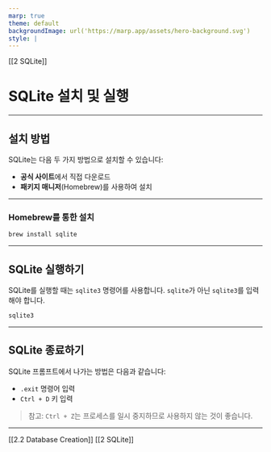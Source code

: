 ```yaml
---
marp: true
theme: default
backgroundImage: url('https://marp.app/assets/hero-background.svg')
style: |
---
```


[[2 SQLite]]

# SQLite 설치 및 실행

---

## 설치 방법

SQLite는 다음 두 가지 방법으로 설치할 수 있습니다:

- **공식 사이트**에서 직접 다운로드
- **패키지 매니저**(Homebrew)를 사용하여 설치

---

### Homebrew를 통한 설치

```bash
brew install sqlite
```

---

## SQLite 실행하기

SQLite를 실행할 때는 `sqlite3` 명령어를 사용합니다. `sqlite`가 아닌 `sqlite3`를 입력해야 합니다.

```bash
sqlite3
```

---

## SQLite 종료하기

SQLite 프롬프트에서 나가는 방법은 다음과 같습니다:

- `.exit` 명령어 입력
- `Ctrl + D` 키 입력

> 참고: `Ctrl + Z`는 프로세스를 일시 중지하므로 사용하지 않는 것이 좋습니다.

---

[[2.2 Database Creation]]
[[2 SQLite]]
